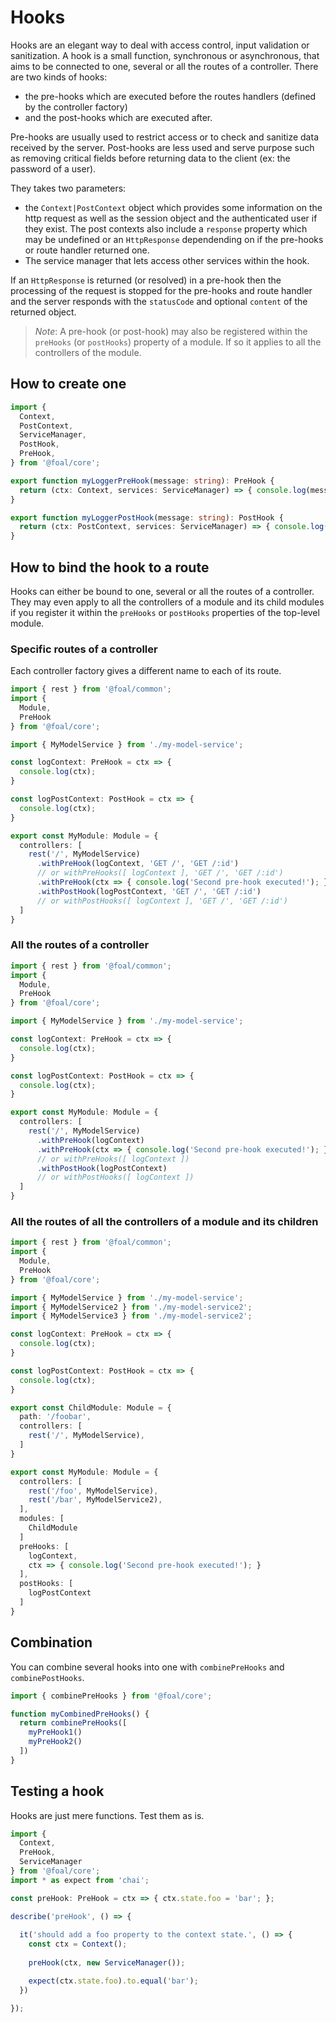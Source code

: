 # Hooks

Hooks are an elegant way to deal with access control, input validation or sanitization. A hook is a small function, synchronous or asynchronous, that aims to be connected to one, several or all the routes of a controller. There are two kinds of hooks:
- the pre-hooks which are executed before the routes handlers (defined by the controller factory)
- and the post-hooks which are executed after.

Pre-hooks are usually used to restrict access or to check and sanitize data received by the server. Post-hooks are less used and serve purpose such as removing critical fields before returning data to the client (ex: the password of a user).

They takes two parameters:
- the `Context|PostContext` object which provides some information on the http request as well as the session object and the authenticated user if they exist. The post contexts also include a `response` property which may be undefined or an `HttpResponse` dependending on if the pre-hooks or route handler returned one.
- The service manager that lets access other services within the hook.

If an `HttpResponse` is returned (or resolved) in a pre-hook then the processing of the request is stopped for the pre-hooks and route handler and the server responds with the `statusCode` and optional `content` of the returned object.

> *Note*: A pre-hook (or post-hook) may also be registered within the `preHooks` (or `postHooks`) property of a module. If so it applies to all the controllers of the module.

## How to create one

```typescript
import {
  Context,
  PostContext,
  ServiceManager,
  PostHook,
  PreHook,
} from '@foal/core';

export function myLoggerPreHook(message: string): PreHook {
  return (ctx: Context, services: ServiceManager) => { console.log(message) };
}

export function myLoggerPostHook(message: string): PostHook {
  return (ctx: PostContext, services: ServiceManager) => { console.log(message) };
}
```

## How to bind the hook to a route

Hooks can either be bound to one, several or all the routes of a controller. They may even apply to all the controllers of a module and its child modules if you register it within the `preHooks` or `postHooks` properties of the top-level module.

### Specific routes of a controller

Each controller factory gives a different name to each of its route.

```typescript
import { rest } from '@foal/common';
import {
  Module,
  PreHook
} from '@foal/core';

import { MyModelService } from './my-model-service';

const logContext: PreHook = ctx => {
  console.log(ctx);
}

const logPostContext: PostHook = ctx => {
  console.log(ctx);
}

export const MyModule: Module = {
  controllers: [
    rest('/', MyModelService)
      .withPreHook(logContext, 'GET /', 'GET /:id')
      // or withPreHooks([ logContext ], 'GET /', 'GET /:id')
      .withPreHook(ctx => { console.log('Second pre-hook executed!'); }, 'GET /', 'GET /:id')
      .withPostHook(logPostContext, 'GET /', 'GET /:id')
      // or withPostHooks([ logContext ], 'GET /', 'GET /:id')
  ]
}
```

### All the routes of a controller

```typescript
import { rest } from '@foal/common';
import {
  Module,
  PreHook
} from '@foal/core';

import { MyModelService } from './my-model-service';

const logContext: PreHook = ctx => {
  console.log(ctx);
}

const logPostContext: PostHook = ctx => {
  console.log(ctx);
}

export const MyModule: Module = {
  controllers: [
    rest('/', MyModelService)
      .withPreHook(logContext)
      .withPreHook(ctx => { console.log('Second pre-hook executed!'); })
      // or withPreHooks([ logContext ])
      .withPostHook(logPostContext)
      // or withPostHooks([ logContext ])
  ]
}
```

### All the routes of all the controllers of a module and its children

```typescript
import { rest } from '@foal/common';
import {
  Module,
  PreHook
} from '@foal/core';

import { MyModelService } from './my-model-service';
import { MyModelService2 } from './my-model-service2';
import { MyModelService3 } from './my-model-service2';

const logContext: PreHook = ctx => {
  console.log(ctx);
}

const logPostContext: PostHook = ctx => {
  console.log(ctx);
}

export const ChildModule: Module = {
  path: '/foobar',
  controllers: [
    rest('/', MyModelService), 
  ]
}

export const MyModule: Module = {
  controllers: [
    rest('/foo', MyModelService),
    rest('/bar', MyModelService2),
  ],
  modules: [
    ChildModule
  ]
  preHooks: [
    logContext,
    ctx => { console.log('Second pre-hook executed!'); }
  ],
  postHooks: [
    logPostContext
  ]
}
```

## Combination

You can combine several hooks into one with `combinePreHooks` and `combinePostHooks`.

```typescript
import { combinePreHooks } from '@foal/core';

function myCombinedPreHooks() {
  return combinePreHooks([
    myPreHook1()
    myPreHook2()
  ])
}

```

## Testing a hook

Hooks are just mere functions. Test them as is.

```typescript
import {
  Context,
  PreHook,
  ServiceManager
} from '@foal/core';
import * as expect from 'chai';

const preHook: PreHook = ctx => { ctx.state.foo = 'bar'; };

describe('preHook', () => {
  
  it('should add a foo property to the context state.', () => {
    const ctx = Context();
    
    preHook(ctx, new ServiceManager());

    expect(ctx.state.foo).to.equal('bar');
  })

});

```
